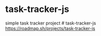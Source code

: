 # task-tracker-js
simple task tracker project 
#   t a s k - t r a c k e r - j s 
 
https://roadmap.sh/projects/task-tracker-js
